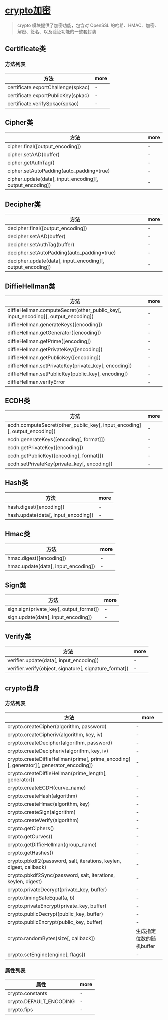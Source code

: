 # [crypto加密](http://nodejs.cn/api/crypto.html)

> crypto 模块提供了加密功能，包含对 OpenSSL 的哈希、HMAC、加密、解密、签名、以及验证功能的一整套封装

## Certificate类

### 方法列表

方法                                 | more
---------------------------------- | ----
certificate.exportChallenge(spkac) | -
certificate.exportPublicKey(spkac) | -
certificate.verifySpkac(spkac)     | -

## Cipher类

方法                                                       | more
-------------------------------------------------------- | ----
cipher.final([output_encoding])                          | -
cipher.setAAD(buffer)                                    | -
cipher.getAuthTag()                                      | -
cipher.setAutoPadding(auto_padding=true)                 | -
cipher.update(data[, input_encoding][, output_encoding]) | -

## Decipher类

方法                                                         | more
---------------------------------------------------------- | ----
decipher.final([output_encoding])                          | -
decipher.setAAD(buffer)                                    | -
decipher.setAuthTag(buffer)                                | -
decipher.setAutoPadding(auto_padding=true)                 | -
decipher.update(data[, input_encoding][, output_encoding]) | -

## DiffieHellman类

方法                                                                                 | more
---------------------------------------------------------------------------------- | ----
diffieHellman.computeSecret(other_public_key[, input_encoding][, output_encoding]) | -
diffieHellman.generateKeys([encoding])                                             | -
diffieHellman.getGenerator([encoding])                                             | -
diffieHellman.getPrime([encoding])                                                 | -
diffieHellman.getPrivateKey([encoding])                                            | -
diffieHellman.getPublicKey([encoding])                                             | -
diffieHellman.setPrivateKey(private_key[, encoding])                               | -
diffieHellman.setPublicKey(public_key[, encoding])                                 | -
diffieHellman.verifyError                                                          | -

## ECDH类

方法                                                                        | more
------------------------------------------------------------------------- | ----
ecdh.computeSecret(other_public_key[, input_encoding][, output_encoding]) | -
ecdh.generateKeys([encoding[, format]])                                   | -
ecdh.getPrivateKey([encoding])                                            | -
ecdh.getPublicKey([encoding[, format]])                                   | -
ecdh.setPrivateKey(private_key[, encoding])                               | -

## Hash类

方法                                  | more
----------------------------------- | ----
hash.digest([encoding])             | -
hash.update(data[, input_encoding]) | -

## Hmac类

方法                                  | more
----------------------------------- | ----
hmac.digest([encoding])             | -
hmac.update(data[, input_encoding]) | -

## Sign类

方法                                      | more
--------------------------------------- | ----
sign.sign(private_key[, output_format]) | -
sign.update(data[, input_encoding])     | -

## Verify类

方法                                                     | more
------------------------------------------------------ | ----
verifier.update(data[, input_encoding])                | -
verifier.verify(object, signature[, signature_format]) | -

## crypto自身

### 方法列表

方法                                                                                     | more
-------------------------------------------------------------------------------------- | ---------------
crypto.createCipher(algorithm, password)                                               | -
crypto.createCipheriv(algorithm, key, iv)                                              | -
crypto.createDecipher(algorithm, password)                                             | -
crypto.createDecipheriv(algorithm, key, iv)                                            | -
crypto.createDiffieHellman(prime[, prime_encoding][, generator][, generator_encoding]) | -
crypto.createDiffieHellman(prime_length[, generator])                                  | -
crypto.createECDH(curve_name)                                                          | -
crypto.createHash(algorithm)                                                           | -
crypto.createHmac(algorithm, key)                                                      | -
crypto.createSign(algorithm)                                                           | -
crypto.createVerify(algorithm)                                                         | -
crypto.getCiphers()                                                                    | -
crypto.getCurves()                                                                     | -
crypto.getDiffieHellman(group_name)                                                    | -
crypto.getHashes()                                                                     | -
crypto.pbkdf2(password, salt, iterations, keylen, digest, callback)                    | -
crypto.pbkdf2Sync(password, salt, iterations, keylen, digest)                          | -
crypto.privateDecrypt(private_key, buffer)                                             | -
crypto.timingSafeEqual(a, b)                                                           | -
crypto.privateEncrypt(private_key, buffer)                                             | -
crypto.publicDecrypt(public_key, buffer)                                               | -
crypto.publicEncrypt(public_key, buffer)                                               | -
crypto.randomBytes(size[, callback])                                                   | 生成指定位数的随机buffer
crypto.setEngine(engine[, flags])                                                      | -

### 属性列表

属性                      | more
----------------------- | ----
crypto.constants        | -
crypto.DEFAULT_ENCODING | -
crypto.fips             | -

